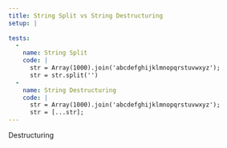 ```yaml
---
title: String Split vs String Destructuring
setup: |
  
tests:
  -
    name: String Split
    code: |
      str = Array(1000).join('abcdefghijklmnopqrstuvwxyz');
      str = str.split('')
  -
    name: String Destructuring
    code: |
      str = Array(1000).join('abcdefghijklmnopqrstuvwxyz');
      str = [...str];
---
```

Destructuring
